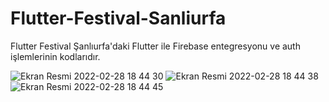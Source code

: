 # Flutter-Festival-Sanliurfa

Flutter Festival Şanlıurfa'daki Flutter ile Firebase entegresyonu ve auth işlemlerinin kodlarıdır.
 
![Ekran Resmi 2022-02-28 18 44 30](https://user-images.githubusercontent.com/13748518/156040486-65f411da-9ece-49f4-b599-12c9fcc17d52.png)
![Ekran Resmi 2022-02-28 18 44 38](https://user-images.githubusercontent.com/13748518/156040494-992dbc05-717e-4415-b31f-76737ff82354.png)
![Ekran Resmi 2022-02-28 18 44 45](https://user-images.githubusercontent.com/13748518/156040502-28779b75-ebcb-46ed-83bf-06c4c8d54480.png)
